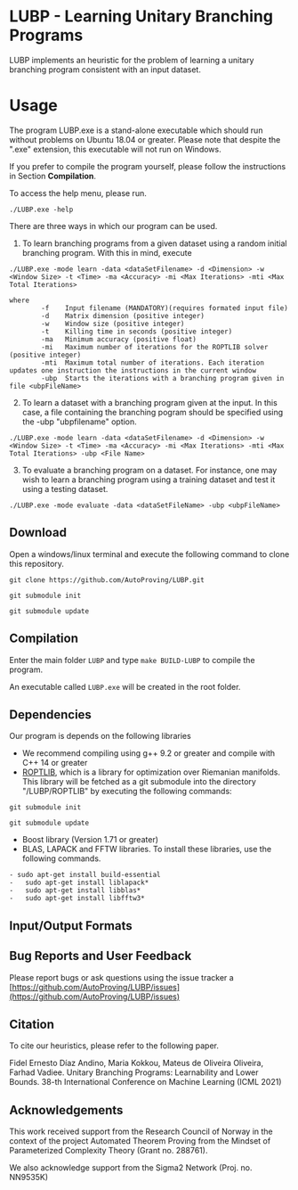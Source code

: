 # LUBP - Learning Unitary Branching Programs

LUBP implements an heuristic for the problem of learning a unitary branching program consistent with an input dataset.

# Usage

The program LUBP.exe is a stand-alone executable which should run without problems on Ubuntu 18.04 or greater.
Please note that despite the ".exe" extension, this executable will not run on Windows.

If you prefer to compile the program yourself, please follow the instructions in Section **Compilation**. 

To access the help menu, please run. 

```
./LUBP.exe -help
```

There are three ways in which our program can be used. 

1) To learn branching programs from a given dataset using a random initial 
branching program. With this in mind, execute

```
./LUBP.exe -mode learn -data <dataSetFilename> -d <Dimension> -w <Window Size> -t <Time> -ma <Accuracy> -mi <Max Iterations> -mti <Max Total Iterations>

where 
        -f    Input filename (MANDATORY)(requires formated input file)
        -d    Matrix dimension (positive integer)
        -w    Window size (positive integer)
        -t    Killing time in seconds (positive integer)
        -ma   Minimum accuracy (positive float)
        -mi   Maximum number of iterations for the ROPTLIB solver (positive integer) 
        -mti  Maximum total number of iterations. Each iteration updates one instruction the instructions in the current window
        -ubp  Starts the iterations with a branching program given in file <ubpFileName>
```

2) To learn a dataset with a branching program given at the input. In this case, a file containing 
the branching pogram should be specified using the -ubp "ubpfilename" option. 

```
./LUBP.exe -mode learn -data <dataSetFilename> -d <Dimension> -w <Window Size> -t <Time> -ma <Accuracy> -mi <Max Iterations> -mti <Max Total Iterations> -ubp <File Name> 

```

3) To evaluate a branching program on a dataset. For instance, one may wish to learn a branching program using a training dataset and test it using a testing dataset. 

```
./LUBP.exe -mode evaluate -data <dataSetFileName> -ubp <ubpFileName>
```

## Download

Open a windows/linux terminal and execute the following command 
to clone this repository. 

```
git clone https://github.com/AutoProving/LUBP.git

git submodule init

git submodule update
```


## Compilation

Enter the main folder `LUBP` and type `make BUILD-LUBP` to compile the program. 

An executable called `LUBP.exe` will be created in the root folder. 

## Dependencies

Our program is depends on the following libraries

- We recommend compiling using g++ 9.2 or greater and compile with C++ 14 or greater
- [ROPTLIB](https://github.com/whuang08/ROPTLIB), which is a library for optimization over Riemanian manifolds. This library will be fetched as a git submodule into the directory "/LUBP/ROPTLIB" by executing the following commands: 
```
git submodule init

git submodule update

```
- Boost library (Version 1.71 or greater)
- BLAS, LAPACK and FFTW libraries. To install these libraries, use the following commands. 

```
- sudo apt-get install build-essential
-	sudo apt-get install liblapack*
-	sudo apt-get install libblas*
-	sudo apt-get install libfftw3*
```



## Input/Output Formats


## Bug Reports and User Feedback

Please report bugs or ask questions using the issue tracker a [https://github.com/AutoProving/LUBP/issues](https://github.com/AutoProving/LUBP/issues)

## Citation

To cite our heuristics, please refer to the following paper.

Fidel Ernesto Díaz Andino, Maria Kokkou, Mateus de Oliveira Oliveira, Farhad Vadiee. Unitary Branching Programs: Learnability and Lower Bounds. 
38-th International Conference on Machine Learning (ICML 2021)

## Acknowledgements 

This work received support from the Research Council of Norway in the context of the project Automated Theorem Proving from the Mindset of 
Parameterized Complexity Theory (Grant no. 288761). 

We also acknowledge support from the Sigma2 Network (Proj. no. NN9535K)


